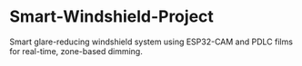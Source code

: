 # Smart-Windshield-Project
Smart glare-reducing windshield system using ESP32-CAM and PDLC films for real-time, zone-based dimming.
